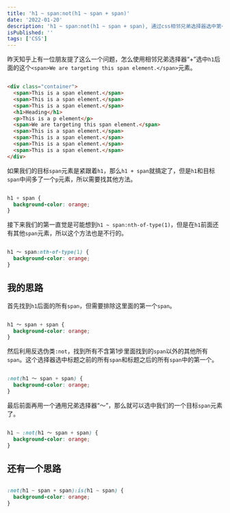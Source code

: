 ```yaml
---
title: 'h1 ~ span:not(h1 ~ span + span)'
date: '2022-01-20'
description: 'h1 ~ span:not(h1 ~ span + span), 通过css相邻兄弟选择器选中第一个元素之后的兄弟元素，但是这个兄弟元素不是紧跟在第一个元素之后'
isPublished: ''
tags: ['CSS']
---
```


昨天知乎上有一位朋友提了这么一个问题，怎么使用相邻兄弟选择器“+”选中`h1`后面的这个`<span>We are targeting this span element.</span>`元素。

```html

<div class="container">
  <span>This is a span element.</span>
  <span>This is a span element.</span>
  <span>This is a span element.</span>
  <h1>Heading</h1>
  <p>This is a p element</p>
  <span>We are targeting this span element.</span>
  <span>This is a span element.</span>
  <span>This is a span element.</span>
  <span>This is a span element.</span>
  <span>This is a span element.</span>
</div>

```

如果我们的目标`span`元素是紧跟着`h1`，那么`h1 + span`就搞定了，但是`h1`和目标`span`中间多了一个`p`元素，所以需要找其他方法。

```css

h1 + span {
  background-color: orange;
}

```

接下来我们的第一直觉是可能想到`h1 ~ span:nth-of-type(1)`，但是在`h1`前面还有其他`span`元素，所以这个方法也是不行的。

```css

h1 ～ span:nth-of-type(1) {
  background-color: orange;
}

```

## 我的思路

首先找到`h1`后面的所有`span`，但需要排除这里面的第一个`span`。

```css

h1 ～ span + span {
  background-color: orange;
}

```

<!-- <div class="play-width-css-selector1">
  <span>This is a span element.</span>
  <span>This is a span element.</span>
  <span>This is a span element.</span>
  <h1>Heading</h1>
  <p>This is a p element</p>
  <span>We are targeting this span element.</span>
  <span>This is a span element.</span>
  <span>This is a span element.</span>
  <span>This is a span element.</span>
  <span>This is a span element.</span>
</div> -->

<style>
.play-width-css-selector1 {
  display: grid;
  align-items: center;
  justify-items: start;
  margin: 0;
  box-sizing: border-box;
  text-align: left;
}

.play-width-css-selector1 * {
  padding: 0.5rem 1rem;
  box-sizing: border-box;
  margin: 0;
  margin-block: 0.2rem;
  border-radius: 5px;
}

.play-width-css-selector1 h1 {
  font-size: 4rem;
}

.play-width-css-selector1 p {
  font-size: 3rem;
}

.play-width-css-selector1 h1 ～ span + span {
  background-color: orange;
}

</style>

然后利用反选伪类`:not`，找到所有不含第1步里面找到的`span`以外的其他所有`span`。这个选择器选中标题之前的所有`span`和标题之后的所有`span`中的第一个。

```css

:not(h1 ～ span + span) {
  background-color: orange;
}

```

最后前面再用一个通用兄弟选择器“～”，那么就可以选中我们的一个目标`span`元素了。

```css

h1 ~ :not(h1 ～ span + span) {
  background-color: orange;
}

```

## 还有一个思路

```css

:not(h1 ~ span + span):is(h1 ~ span) {
  background-color: orange;
}

```
